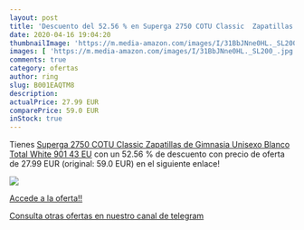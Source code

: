 ```yaml
---
layout: post
title: 'Descuento del 52.56 % en Superga 2750 COTU Classic  Zapatillas de'
date: 2020-04-16 19:04:20
thumbnailImage: 'https://m.media-amazon.com/images/I/31BbJNne0HL._SL200_.jpg'
images: [ 'https://m.media-amazon.com/images/I/31BbJNne0HL._SL200_.jpg' ]
comments: true
category: ofertas
author: ring
slug: B001EAQTM8
description:
actualPrice: 27.99 EUR
comparePrice: 59.0 EUR
inStock: true
---
```


Tienes [Superga 2750 COTU Classic  Zapatillas de Gimnasia Unisexo  Blanco  Total White 901   43 EU](https://www.amazon.com/dp/B001EAQTM8/?tag=redken08-20) con un 52.56 % de descuento con precio de oferta de 27.99 EUR (original: 59.0 EUR) en el siguiente enlace!

[![](https://m.media-amazon.com/images/I/31BbJNne0HL._SL200_.jpg)](https://www.amazon.com/dp/B001EAQTM8/?tag=redken08-20)

[Accede a la oferta!!](https://www.amazon.com/dp/B001EAQTM8/?tag=redken08-20)

[Consulta otras ofertas en nuestro canal de telegram](https://t.me/s/ofertas25)
